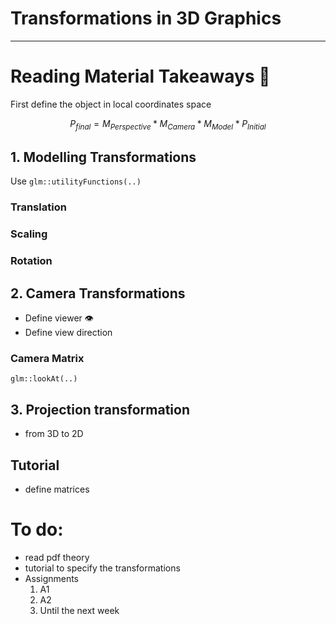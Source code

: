 # Transformations in 3D Graphics
---

# Reading Material Takeaways 📖

First define the object in local coordinates space

$$P_{final}=M_{Perspective}*M_{Camera}*M_{Model}* P_{Initial}$$

## 1. Modelling Transformations

Use  `glm::utilityFunctions(..)`

### Translation

### Scaling

### Rotation

## 2. Camera Transformations

- Define viewer 👁
- Define view direction

### Camera Matrix

`glm::lookAt(..)`

## 3. Projection transformation

- from 3D to 2D

## Tutorial
- define matrices

# To do:
- read pdf theory
- tutorial to specify the transformations
- Assignments
	1. A1
	2. A2
	3. Until the next week
